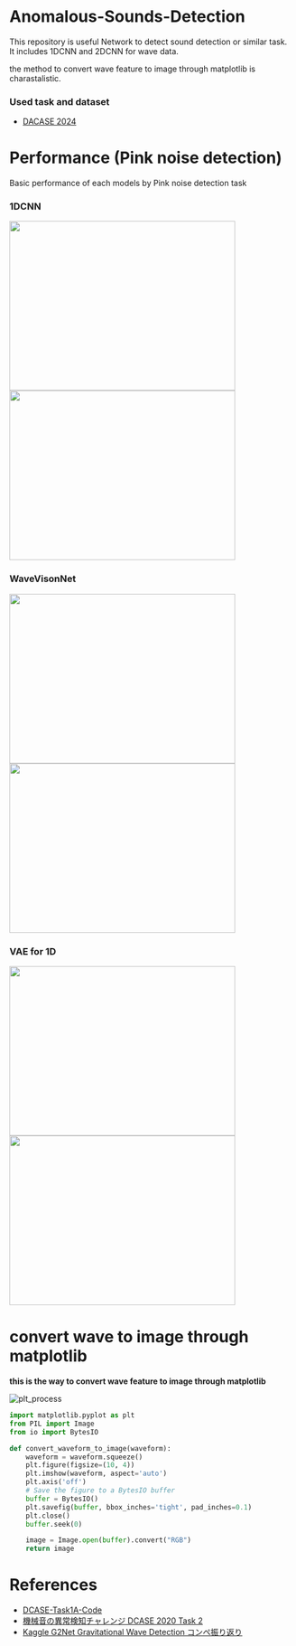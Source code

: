 # Anomalous-Sounds-Detection

This repository is useful Network to detect sound detection or similar task.
It includes 1DCNN and 2DCNN for wave data. 

the method to convert wave feature to image through matplotlib is charastalistic.

### Used task and dataset 

- [DACASE 2024](https://dcase.community/challenge2024/index)

# Performance (Pink noise detection)

Basic performance of each models by Pink noise detection task

### 1DCNN

<img src="https://github.com/user-attachments/assets/97cb9017-642b-4198-9878-02f14c6590c5" width="400px" height="300px"/><img src="https://github.com/user-attachments/assets/234839c4-b046-4f57-bd6c-afe61a5435c1" width="400px" height="300px"/>







### WaveVisonNet

<img src="https://github.com/user-attachments/assets/b0feb2f0-a86d-49ec-82e8-5773b5530a02" width="400px" height="300px"/><img src="https://github.com/user-attachments/assets/88cafd28-e31d-49da-b41e-8e1f09824de1" width="400px" height="300px"/>


### VAE for 1D

<img src="https://github.com/user-attachments/assets/b0feb2f0-a86d-49ec-82e8-5773b5530a02" width="400px" height="300px"/><img src="https://github.com/user-attachments/assets/88cafd28-e31d-49da-b41e-8e1f09824de1" width="400px" height="300px"/>


# convert wave to image through matplotlib

<b>this is the way to convert wave feature to image through matplotlib</b>

![plt_process](https://github.com/user-attachments/assets/3f990b7c-3d18-4ebb-8541-2e0095e81a4f)


```python
import matplotlib.pyplot as plt
from PIL import Image
from io import BytesIO

def convert_waveform_to_image(waveform):
    waveform = waveform.squeeze()
    plt.figure(figsize=(10, 4)) 
    plt.imshow(waveform, aspect='auto')
    plt.axis('off') 
    # Save the figure to a BytesIO buffer
    buffer = BytesIO()
    plt.savefig(buffer, bbox_inches='tight', pad_inches=0.1)
    plt.close()
    buffer.seek(0)

    image = Image.open(buffer).convert("RGB")
    return image
```


# References
- [DCASE-Task1A-Code](https://github.com/WangHelin1997/DCASE-2020-Task1A-Code/tree/update)
- [機械音の異常検知チャレンジ DCASE 2020 Task 2](https://qiita.com/daisukelab/items/b106c567cf8927a5519a)
- [Kaggle G2Net Gravitational Wave Detection コンペ振り返り](https://qiita.com/anonamename/items/5b7fa5d9d5d7f9970e06)
